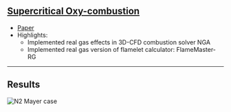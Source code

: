 ## [Supercritical Oxy-combustion](https://rohitmishranitrr.github.io/oxyCombustion)

* [Paper](https://rohitmishranitrr.github.io/oxyCombustion)
* Highlights:
  * Implemented real gas effects in 3D-CFD combustion solver NGA
  * Implemented real gas version of flamelet calculator: FlameMaster-RG
  
  

---

## Results
![N2 Mayer case](Media2.gif)
